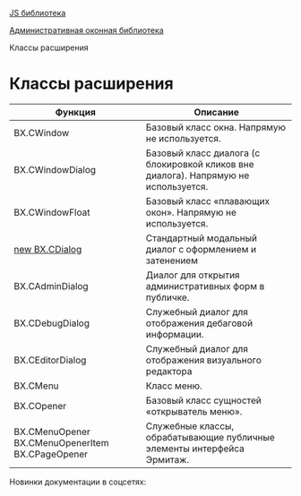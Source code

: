 [JS библиотека](/api_help/js_lib/index.php)

[Административная оконная библиотека](/api_help/js_lib/window/index.php)

Классы расширения

Классы расширения
=================

| Функция | Описание |
| --- | --- |
| BX.CWindow | Базовый класс окна. Напрямую не используется. |
| BX.CWindowDialog | Базовый класс диалога (с блокировкой кликов вне диалога). Напрямую не используется. |
| BX.CWindowFloat | Базовый класс «плавающих окон». Напрямую не используется. |
| [new BX.CDialog](/api_help/js_lib/window/cdialog/index.php) | Стандартный модальный диалог с оформлением и затенением |
| BX.CAdminDialog | Диалог для открытия административных форм в публичке. |
| BX.CDebugDialog | Служебный диалог для отображения дебаговой информации. |
| BX.CEditorDialog | Служебный диалог для отображения визуального редактора |
| BX.CMenu | Класс меню. |
| BX.COpener | Базовый класс сущностей «открыватель меню». |
| BX.CMenuOpener   BX.CMenuOpenerItem   BX.CPageOpener | Служебные классы, обрабатывающие публичные элементы интерфейса Эрмитаж. |

Новинки документации в соцсетях: